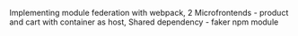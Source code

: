 Implementing module federation with webpack,
2 Microfrontends - product and cart with container as host,
Shared dependency - faker npm module
